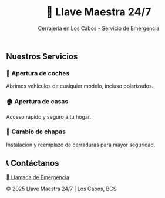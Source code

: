 <!DOCTYPE html>
<html lang="es">
<head>
  <meta charset="UTF-8">
  <meta name="viewport" content="width=device-width, initial-scale=1.0">
  <title>Llave Maestra 24/7 - Cerrajería</title>
  <script src="https://cdn.tailwindcss.com"></script>
</head>
<body class="bg-gray-100 font-sans">
  <!-- Encabezado -->
  <header class="bg-blue-900 text-white text-center p-6 shadow-lg">
    <h1 class="text-3xl font-bold">🔑 Llave Maestra 24/7</h1>
    <p class="text-lg">Cerrajería en Los Cabos - Servicio de Emergencia</p>
  </header>

  <!-- Servicios -->
  <section class="p-6 text-center">
    <h2 class="text-2xl font-semibold mb-4">Nuestros Servicios</h2>
    <div class="grid gap-6 md:grid-cols-3">
      <div class="bg-white rounded-2xl shadow-md p-4">
        <h3 class="font-bold text-xl mb-2">🚗 Apertura de coches</h3>
        <p>Abrimos vehículos de cualquier modelo, incluso polarizados.</p>
      </div>
      <div class="bg-white rounded-2xl shadow-md p-4">
        <h3 class="font-bold text-xl mb-2">🏠 Apertura de casas</h3>
        <p>Acceso rápido y seguro a tu hogar.</p>
      </div>
      <div class="bg-white rounded-2xl shadow-md p-4">
        <h3 class="font-bold text-xl mb-2">🔧 Cambio de chapas</h3>
        <p>Instalación y reemplazo de cerraduras para mayor seguridad.</p>
      </div>
    </div>
  </section>

  <!-- Botones de contacto -->
  <section class="p-6 text-center">
    <h2 class="text-2xl font-semibold mb-4">📞 Contáctanos</h2>
    <div class="flex justify-center">
      <!-- Botón de llamada de emergencia -->
      <a href="tel:+526711132883" class="bg-red-600 text-white px-6 py-3 rounded-2xl text-lg font-bold shadow-lg hover:bg-red-700">
        🚨 Llamada de Emergencia
      </a>
    </div>
  </section>

  <!-- Footer -->
  <footer class="bg-blue-900 text-white text-center p-4 mt-6">
    <p>&copy; 2025 Llave Maestra 24/7 | Los Cabos, BCS</p>
  </footer>
</body>
</html>
